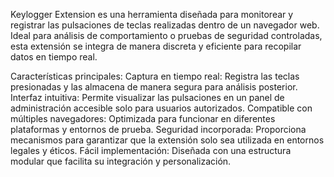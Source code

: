 Keylogger Extension es una herramienta diseñada para monitorear y registrar las pulsaciones de teclas realizadas dentro de un navegador web. Ideal para análisis de comportamiento o pruebas de seguridad controladas, esta extensión se integra de manera discreta y eficiente para recopilar datos en tiempo real.

Características principales:
Captura en tiempo real: Registra las teclas presionadas y las almacena de manera segura para análisis posterior.
Interfaz intuitiva: Permite visualizar las pulsaciones en un panel de administración accesible solo para usuarios autorizados.
Compatible con múltiples navegadores: Optimizada para funcionar en diferentes plataformas y entornos de prueba.
Seguridad incorporada: Proporciona mecanismos para garantizar que la extensión solo sea utilizada en entornos legales y éticos.
Fácil implementación: Diseñada con una estructura modular que facilita su integración y personalización.
